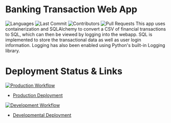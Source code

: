 # Banking Transaction Web App

![Languages](https://img.shields.io/github/languages/count/onahte/final_flask_auth?style=plastic) 
![Last Commit](https://img.shields.io/github/last-commit/onahte/final_flask_auth?style=plastic)
![Contributors](https://img.shields.io/github/contributors/onahte/final_flask_auth?style=plastic)
![Pull Requests](https://img.shields.io/github/issues-pr/onahte/final_flask_auth?style=plastic)
This app uses containerization and SQLAlchemy to convert a CSV of financial transactions to SQL, 
which can then be viewed by logging into the webapp. SQL is implemented to store the transactional 
data as well as user login information. Logging has also been enabled using Python's built-in 
Logging library.

# Deployment Status & Links

[![Production Workflow](https://img.shields.io/github/workflow/status/onahte/final_flask_auth/Production?label=Producation&logo=Github)](https://github.com/onahte/final_flask_auth/actions/workflows/prod.yml)

* [Production Deployment](https://onahtefinal-prod.herokuapp.com/)


[![Development Workflow](https://img.shields.io/github/workflow/status/onahte/final_flask_auth/Development?label=Development&logo=Github)](https://github.com/onahte/final_flask_auth/actions/workflows/dev.yml)

* [Developmental Deployment](https://onahtefinal-dev.herokuapp.com/)

